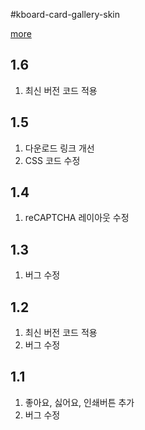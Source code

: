 #kboard-card-gallery-skin

[more](https://www.cosmosfarm.com/wpstore/product/kboard-card-gallery-skin)

1.6
----------------------------------

  1. 최신 버전 코드 적용


1.5
----------------------------------

  1. 다운로드 링크 개선
  2. CSS 코드 수정


1.4
----------------------------------

  1. reCAPTCHA 레이아웃 수정


1.3
----------------------------------

  1. 버그 수정
  

1.2
----------------------------------

  1. 최신 버전 코드 적용
  2. 버그 수정


1.1
----------------------------------

  1. 좋아요, 싫어요, 인쇄버튼 추가
  2. 버그 수정

